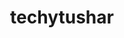 ---
title: techytushar
github: https://github.com/techytushar
mode: dark
transition: 3s
archetype:
  - Little Bit of Everything
---